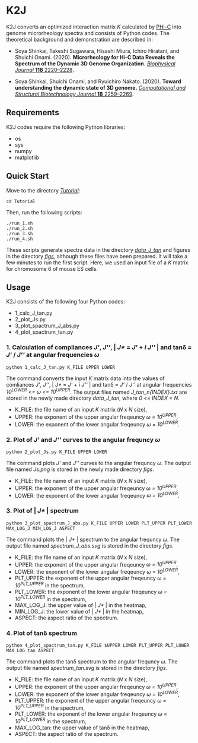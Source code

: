 # K2J

K2J converts an optimized interaction matrix _K_ calculated by [PHi-C](https://github.com/soyashinkai/PHi-C) into genome microrheology spectra and consists of Python codes.
The theoretical background and demonstration are described in:

-   Soya Shinkai, Takeshi Sugawara, Hisashi Miura, Ichiro Hiratani, and Shuichi Onami. (2020). **Microrheology for Hi-C Data Reveals the Spectrum of the Dynamic 3D Genome Organization.** [_Biophysical Journal_ **118** 2220–2228](https://doi.org/10.1016/j.bpj.2020.02.020).

-   Soya Shinkai, Shuichi Onami, and Ryuichiro Nakato. (2020). **Toward understanding the dynamic state of 3D genome.** [_Computational and Structural Biotechnology Journal_ **18** 2259–2269](https://doi.org/10.1016/j.csbj.2020.08.014).

## Requirements

K2J codes require the following Python libraries:

-   os
-   sys
-   numpy
-   matplotlib

## Quick Start

Move to the directory [_Tutorial_](/Tutorial):

    cd Tutorial

Then, run the following scripts:

    ./run_1.sh
    ./run_2.sh
    ./run_3.sh
    ./run_4.sh

These scripts generate spectra data in the directory [_data_J_tan_](/Tutorial/data_J_tan) and figures in the directory [_figs_](/Tutorial/figs), although these files have been prepared.
It will take a few minutes to run the first script.
Here, we used an input file of a _K_ matrix for chromosome 6 of mouse ES cells.

## Usage

K2J consists of the following four Python codes:

-   1_calc_J_tan.py
-   2_plot_Js.py
-   3_plot_spactrum_J_abs.py
-   4_plot_spactrum_tan.py

### 1. Calculation of compliances _J'_, _J''_, | _J\*_ = _J'_ + _i J''_ | and tanδ = _J'_ / _J''_ at angular frequencies _ω_

    python 1_calc_J_tan.py K_FILE UPPER LOWER

The command converts the input _K_ matrix data into the values of comliances _J'_, _J''_, | _J\*_ = _J'_ + _i J''_ | and tanδ = _J'_ / _J''_ at angular frequencies _10<sup>LOWER</sup> <= ω <= 10<sup>UPPER</sup>_.
The output files named _J_tan_n{INDEX}.txt_ are stored in the newly made directory _data_J_tan_, where _0 <= INDEX < N_.

-   K_FILE: the file name of an input _K_ matrix (_N_ x _N_ size),
-   UPPER: the exponent of the upper angular freqeuncy _ω = 10<sup>UPPER</sup>_,
-   LOWER: the exponent of the lower angular freqeuncy _ω = 10<sup>LOWER</sup>_.

### 2. Plot of _J'_ and _J''_ curves to the angular frequncy _ω_

    python 2_plot_Js.py K_FILE UPPER LOWER

The command plots _J'_ and _J''_ curves to the angular frequncy _ω_.
The output file named _Js.png_ is stored in the newly made directory _figs_.

-   K_FILE: the file name of an input _K_ matrix (_N_ x _N_ size),
-   UPPER: the exponent of the upper angular freqeuncy _ω = 10<sup>UPPER</sup>_,
-   LOWER: the exponent of the lower angular freqeuncy _ω = 10<sup>LOWER</sup>_.

### 3. Plot of | _J\*_ | spectrum

    python 3_plot_spactrum_J_abs.py K_FILE UPPER LOWER PLT_UPPER PLT_LOWER MAX_LOG_J MIN_LOG_J ASPECT

The command plots the | _J\*_ | spectrum to the angular frequncy _ω_.
The output file named _spectrum_J_abs.svg_ is stored in the directory _figs_.


-   K_FILE: the file name of an input _K_ matrix (_N_ x _N_ size),
-   UPPER: the exponent of the upper angular freqeuncy _ω = 10<sup>UPPER</sup>_,
-   LOWER: the exponent of the lower angular freqeuncy _ω = 10<sup>LOWER</sup>_,
-   PLT_UPPER: the exponent of the upper angular freqeuncy _ω = 10<sup>PLT_UPPER</sup>_ in the spectrum,
-   PLT_LOWER: the exponent of the lower angular freqeuncy _ω = 10<sup>PLT_LOWER</sup>_ in the spectrum,
-   MAX_LOG_J: the upper value of | _J\*_ | in the heatmap,
-   MIN_LOG_J: the lower value of | _J\*_ | in the heatmap,
-   ASPECT: the aspect ratio of the spectrum.

### 4. Plot of tanδ spectrum

    python 4_plot_spactrum_tan.py K_FILE $UPPER LOWER PLT_UPPER PLT_LOWER MAX_LOG_tan ASPECT

The command plots the tanδ spectrum to the angular frequncy _ω_.
The output file named _spectrum_tan.svg_ is stored in the directory _figs_.

-   K_FILE: the file name of an input _K_ matrix (_N_ x _N_ size),
-   UPPER: the exponent of the upper angular freqeuncy _ω = 10<sup>UPPER</sup>_,
-   LOWER: the exponent of the lower angular freqeuncy _ω = 10<sup>LOWER</sup>_,
-   PLT_UPPER: the exponent of the upper angular freqeuncy _ω = 10<sup>PLT_UPPER</sup>_ in the spectrum,
-   PLT_LOWER: the exponent of the lower angular freqeuncy _ω = 10<sup>PLT_LOWER</sup>_ in the spectrum,
-   MAX_LOG_tan: the upper value of tanδ in the heatmap,
-   ASPECT: the aspect ratio of the spectrum.
